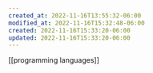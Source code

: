 ```yaml
---
created_at: 2022-11-16T13:55:32-06:00
modified_at: 2022-11-16T15:32:48-06:00
created: 2022-11-16T15:33:20-06:00
updated: 2022-11-16T15:33:20-06:00
---
```


[[programming languages]]